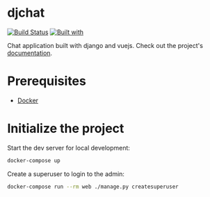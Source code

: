 # djchat

[![Build Status](https://travis-ci.org/Tobi-De/djchat.svg?branch=master)](https://travis-ci.org/Tobi-De/djchat)
[![Built with](https://img.shields.io/badge/Built_with-Cookiecutter_Django_Rest-F7B633.svg)](https://github.com/agconti/cookiecutter-django-rest)

Chat application built with django and vuejs. Check out the project's [documentation](http://Tobi-De.github.io/djchat/).

# Prerequisites

- [Docker](https://docs.docker.com/docker-for-mac/install/)

# Initialize the project

Start the dev server for local development:

```bash
docker-compose up
```

Create a superuser to login to the admin:

```bash
docker-compose run --rm web ./manage.py createsuperuser
```
